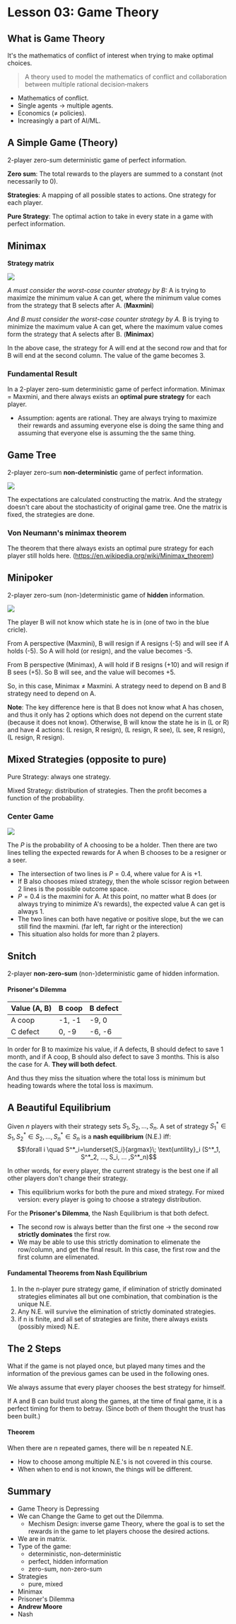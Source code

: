 # Lesson 03: Game Theory

## What is Game Theory

It's the mathematics of conflict of interest when trying to make optimal choices.

> A theory used to model the mathematics of conflict and collaboration between multiple rational decision­‐makers

* Mathematics of conflict.
* Single agents -> multiple agents.
* Economics ($\neq$ policies).
* Increasingly a part of AI/ML.

## A Simple Game (Theory)

2-player zero-sum deterministic game of perfect information.

**Zero sum**: The total rewards to the players are summed to a constant (not necessarily to 0).

**Strategies**: A mapping of all possible states to actions. One strategy for each player.

**Pure Strategy**: The optimal action to take in every state in a game with perfect information.

## Minimax

**Strategy matrix**

![](images/a_simple_game.png)

*A must consider the worst-case counter strategy by B:* A is trying to maximize the minimum value A can get, where the minimum value comes from the strategy that B selects after A. (**Maxmini**)

*And B must consider the worst-case counter strategy by A.* B is trying to minimize the maximum value A can get, where the maximum value comes form the strategy that A selects after B. (**Minimax**)

In the above case, the strategy for A will end at the second row and that for B will end at the second column. The value of the game becomes 3.

### Fundamental Result

In a 2-player zero-sum deterministic game of perfect information. Minimax = Maxmini, and there always exists an **optimal pure strategy** for each player.

* Assumption: agents are rational. They are always trying to maximize their rewards and assuming everyone else is doing the same thing and assuming that everyone else is assuming the the same thing.

## Game Tree

2-player zero-sum **non-deterministic** game of perfect information.

![](images/game_tree.png)

The expectations are calculated constructing the matrix. And the strategy doesn't care about the stochasticity of original game tree. One the matrix is fixed, the strategies are done.

### Von Neumann's minimax theorem

The theorem that there always exists an optimal pure strategy for each player still holds here. (https://en.wikipedia.org/wiki/Minimax_theorem)

## Minipoker

2-player zero-sum (non-)deterministic game of **hidden** information.

![](images/minipoker.png)

The player B will not know which state he is in (one of two in the blue cricle).

From A perspective (Maxmini), B will resign if A resigns (-5) and will see if A holds (-5). So A will hold (or resign), and the value becomes -5.

From B perspective (Minimax), A will hold if B resigns (+10) and will resign if B sees (+5). So B will see, and the value will becomes +5.

So, in this case, Minimax $\neq$ Maxmini. A strategy need to depend on B and B strategy need to depend on A.

**Note**: The key difference here is that B does not know what A has chosen, and thus it only has 2 options which does not depend on the current state (because it does not know). Otherwise, B will know the state he is in (L or R) and have 4 actions: (L resign, R resign), (L resign, R see), (L see, R resign), (L resign, R resign).

## Mixed Strategies (opposite to pure)

Pure Strategy: always one strategy.

Mixed Strategy: distribution of strategies. Then the profit becomes a function of the probability.

### Center Game

![](images/center_game.png)

The $P$ is the probability of A choosing to be a holder. Then there are two lines telling the expected rewards for A when B chooses to be a resigner or a seer.

* The intersection of two lines is $P=0.4$, where value for A is +1.
* If B also chooses mixed strategy, then the whole scissor region between 2 lines is the possible outcome space.
* $P=0.4$ is the maxmini for A. At this point, no matter what B does (or always trying to minimize A's rewards), the expected value A can get is always 1.
* The two lines can both have negative or positive slope, but the we can still find the maxmini. (far left, far right or the interection)
* This situation also holds for more than 2 players.

## Snitch

2-player **non-zero-sum** (non-)deterministic game of hidden information.

#### Prisoner's Dilemma

Value (A, B) | B coop | B defect
-------------|--------|---------
A coop       | -1, -1 | -9, 0
C defect     | 0, -9  | -6, -6

In order for B to maximize his value, if A defects, B should defect to save 1 month, and if A coop, B should also defect to save 3 months. This is also the case for A. **They will both defect**.

And thus they miss the situation where the total loss is minimum but heading towards where the total loss is maximum.

## A Beautiful Equilibrium

Given $n$ players with their strategy sets $S_1, S_2, ... ,S_n$. A set of strategy $S^*_1\in S_1, S^*_2\in S_2, ... ,S^*_n\in S_n$ is a **nash equilibrium** (N.E.) iff:
$$\forall i \quad S^*_i=\underset{S_i}{argmax}\; \text{untility}_i (S^*_1, S^*_2, ..., S_i, ... ,S^*_n)$$

In other words, for every player, the current strategy is the best one if all other players don't change their strategy.

* This equilibrium works for both the pure and mixed strategy. For mixed version: every player is going to choose a strategy distribution.

For the **Prisoner's Dilemma**, the Nash Equilibrium is that both defect.

* The second row is always better than the first one -> the second row **strictly dominates** the first row.
* We may be able to use this strictly domination to elimenate the row/column, and get the final result. In this case, the first row and the first column are elimenated.

#### Fundamental Theorems from Nash Equilibrium

1. In the n-player pure strategy game, if elimination of strictly dominated strategies eliminates all but one combination, that combination is the unique N.E.
2. Any N.E. will survive the elimination of strictly dominated strategies.
3. if n is finite, and all set of strategies are finite, there always exists (possibly mixed) N.E.

## The 2 Steps

What if the game is not played once, but played many times and the information of the previous games can be used in the following ones.

We always assume that every player chooses the best strategy for himself.

If A and B can build trust along the games, at the time of final game, it is a perfect timing for them to betray. (Since both of them thought the trust has been built.)

#### Theorem

When there are n repeated games, there will be n repeated N.E.

* How to choose among multiple N.E.'s is not covered in this course.
* When when to end is not known, the things will be different.

## Summary

* Game Theory is Depressing
* We can Change the Game to get out the Dilemma.
  + Mechism Design: inverse game Theory, where the goal is to set the rewards in the game to let players choose the desired actions.
* We are in matrix.
* Type of the game:
  + deterministic, non-deterministic
  + perfect, hidden information
  + zero-sum, non-zero-sum
* Strategies
  + pure, mixed
* Minimax
* Prisoner's Dilemma
* **Andrew Moore**
* Nash
